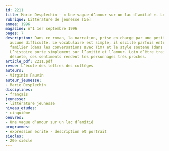```yaml
---
id: 2211
title: Marie Desplechin – « Une vague d’amour sur un lac d’amitié ». Lecture cursive
rubrique: Littérature de jeunesse [5e]
annee: 1996
magazine: n°1 1er septembre 1996
pages: 7
description: Dans ce roman, la narration, prise en charge par une petite fille, n’offre
  aucune difficulté. Le vocabulaire est simple, il oscille parfois entre le style
  familier (dans les conversations avec Tim) et le style soutenu (dans la narration).
  L’histoire porte simplement sur l’amitié et l’amour. Loin d’être traités de façon
  désuète, ces sentiments rendent les personnages très proches.
article_pdf: 2211.pdf
revue: L’école des lettres des collèges
auteurs:
- Virginie Fauvin
auteur_jeunesse:
- Marie Desplechin
disciplines:
- français
jeunesse:
- littérature jeunesse
niveau_etudes:
- cinquième
oeuvres:
- Une vague d’amour sur un lac d’amitié
programmes:
- expression écrite - description et portrait
siecles:
- 20e siècle
---
```


